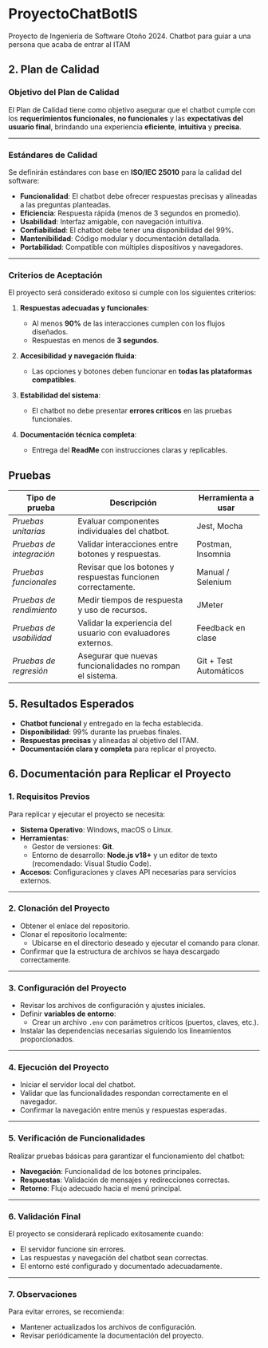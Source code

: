 # ProyectoChatBotIS
Proyecto de Ingeniería de Software Otoño 2024. Chatbot para guiar a una persona que acaba de entrar al ITAM


## 2. Plan de Calidad

### **Objetivo del Plan de Calidad**  
El Plan de Calidad tiene como objetivo asegurar que el chatbot cumple con los **requerimientos funcionales**, **no funcionales** y las **expectativas del usuario final**, brindando una experiencia **eficiente**, **intuitiva** y **precisa**.

---

### **Estándares de Calidad**  
Se definirán estándares con base en **ISO/IEC 25010** para la calidad del software:

- **Funcionalidad**: El chatbot debe ofrecer respuestas precisas y alineadas a las preguntas planteadas.  
- **Eficiencia**: Respuesta rápida (menos de 3 segundos en promedio).  
- **Usabilidad**: Interfaz amigable, con navegación intuitiva.  
- **Confiabilidad**: El chatbot debe tener una disponibilidad del 99%.  
- **Mantenibilidad**: Código modular y documentación detallada.  
- **Portabilidad**: Compatible con múltiples dispositivos y navegadores.  

---

### **Criterios de Aceptación**  
El proyecto será considerado exitoso si cumple con los siguientes criterios:

1. **Respuestas adecuadas y funcionales**:  
   - Al menos **90%** de las interacciones cumplen con los flujos diseñados.  
   - Respuestas en menos de **3 segundos**.

2. **Accesibilidad y navegación fluida**:  
   - Las opciones y botones deben funcionar en **todas las plataformas compatibles**.  

3. **Estabilidad del sistema**:  
   - El chatbot no debe presentar **errores críticos** en las pruebas funcionales.  

4. **Documentación técnica completa**:  
   - Entrega del **ReadMe** con instrucciones claras y replicables.  





## Pruebas

| **Tipo de prueba**           | **Descripción**                                              | **Herramienta a usar**       |
|------------------------------|-------------------------------------------------------------|-----------------------------|
| *Pruebas unitarias*          | Evaluar componentes individuales del chatbot.               | Jest, Mocha                 |
| *Pruebas de integración*     | Validar interacciones entre botones y respuestas.           | Postman, Insomnia           |
| *Pruebas funcionales*        | Revisar que los botones y respuestas funcionen correctamente.| Manual / Selenium           |
| *Pruebas de rendimiento*     | Medir tiempos de respuesta y uso de recursos.               | JMeter                      |
| *Pruebas de usabilidad*      | Validar la experiencia del usuario con evaluadores externos.| Feedback en clase           |
| *Pruebas de regresión*       | Asegurar que nuevas funcionalidades no rompan el sistema.   | Git + Test Automáticos      |



## 5. Resultados Esperados

- **Chatbot funcional** y entregado en la fecha establecida.  
- **Disponibilidad**: 99% durante las pruebas finales.  
- **Respuestas precisas** y alineadas al objetivo del ITAM.  
- **Documentación clara y completa** para replicar el proyecto.  



## 6. Documentación para Replicar el Proyecto

### **1. Requisitos Previos**  
Para replicar y ejecutar el proyecto se necesita:  
- **Sistema Operativo**: Windows, macOS o Linux.  
- **Herramientas**:  
   - Gestor de versiones: **Git**.  
   - Entorno de desarrollo: **Node.js v18+** y un editor de texto (recomendado: Visual Studio Code).  
- **Accesos**: Configuraciones y claves API necesarias para servicios externos.  

---

### **2. Clonación del Proyecto**  
- Obtener el enlace del repositorio.  
- Clonar el repositorio localmente:  
   - Ubicarse en el directorio deseado y ejecutar el comando para clonar.  
- Confirmar que la estructura de archivos se haya descargado correctamente.  

---

### **3. Configuración del Proyecto**  
- Revisar los archivos de configuración y ajustes iniciales.  
- Definir **variables de entorno**:  
   - Crear un archivo `.env` con parámetros críticos (puertos, claves, etc.).  
- Instalar las dependencias necesarias siguiendo los lineamientos proporcionados.  

---

### **4. Ejecución del Proyecto**  
- Iniciar el servidor local del chatbot.  
- Validar que las funcionalidades respondan correctamente en el navegador.  
- Confirmar la navegación entre menús y respuestas esperadas.  

---

### **5. Verificación de Funcionalidades**  
Realizar pruebas básicas para garantizar el funcionamiento del chatbot:  
- **Navegación**: Funcionalidad de los botones principales.  
- **Respuestas**: Validación de mensajes y redirecciones correctas.  
- **Retorno**: Flujo adecuado hacia el menú principal.  

---

### **6. Validación Final**  
El proyecto se considerará replicado exitosamente cuando:  
- El servidor funcione sin errores.  
- Las respuestas y navegación del chatbot sean correctas.  
- El entorno esté configurado y documentado adecuadamente.  

---

### **7. Observaciones**  
Para evitar errores, se recomienda:  
- Mantener actualizados los archivos de configuración.  
- Revisar periódicamente la documentación del proyecto.  





